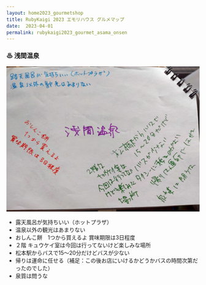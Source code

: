 ```yaml
---
layout: home2023_gourmetshop
title: RubyKaigi 2023 エモリハウス グルメマップ
date:  2023-04-01
permalink: rubykaigi2023_gourmet_asama_onsen
---
```

<div class="container">
  <h3 id="asama_onsen">♨  浅間温泉</h3>
  <div class="row">
    <div class="col-6">
      <img src="/assets/images/rubykaigi2023_gourmetmap/asama_onsen.jpg" class="hand-write"> </div>
    <div class="col-6">
      <ul>
		<li>露天風呂が気持ちいい（ホットプラザ）</li>
		<li>温泉以外の観光はあまりない</li>
		<li>おしんこ餅　1つから買えるよ 賞味期限は3日程度</li>
		<li>２階 キュウケイ室は今回は行ってないけど楽しみな場所</li>
		<li>松本駅からバスで15〜20分だけどバスが少ない</li>
		<li>帰りは運命に任せる（補足：この後お店にいけるかどうかバスの時間次第だったのでした）</li>
		<li>泉質は問うな</li>
      </ul>
    </div>
  </div>
</div>

